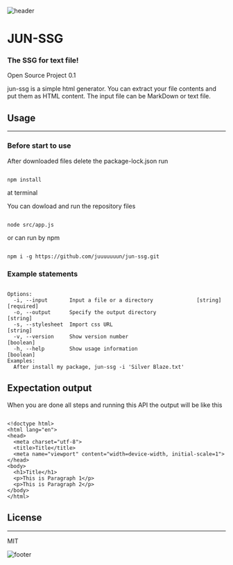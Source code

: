 ![header](https://capsule-render.vercel.app/api?type=waving&color=gradient&height=400&section=header&text=OSD600-Release0.1&animation=fadeIn&fontSize=90)

# JUN-SSG

### The SSG for text file!

Open Source Project 0.1

jun-ssg is a simple html generator.
You can extract your file contents and put them as HTML content.
The input file can be MarkDown or text file.

## Usage

---

### Before start to use

After downloaded files delete the package-lock.json run

```

npm install
```

at terminal

You can dowload and run the repository files

```

node src/app.js
```

  or
can run by npm

```

npm i -g https://github.com/juuuuuuun/jun-ssg.git
```

### Example statements

```

Options:
  -i, --input       Input a file or a directory              [string] [required]
  -o, --output      Specify the output directory                        [string]
  -s, --stylesheet  Import css URL                                      [string]
  -v, --version     Show version number                                [boolean]
  -h, --help        Show usage information                             [boolean]
Examples:
  After install my package, jun-ssg -i 'Silver Blaze.txt'
```

## Expectation output

When you are done all steps and running this API the output will be like this

```

<!doctype html>
<html lang="en">
<head>
  <meta charset="utf-8">
  <title>Title</title>
  <meta name="viewport" content="width=device-width, initial-scale=1">
</head>
<body>
  <h1>Title</h1>
  <p>This is Paragraph 1</p>
  <p>This is Paragraph 2</p>
</body>
</html>
```

## License

---

MIT

![footer](https://capsule-render.vercel.app/api?type=waving&color=auto&height=500&section=footer&text=Jun%20Song&desc=Student%20of%20Seneca%20College&animation=fadeIn&fontSize=70)